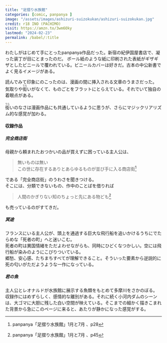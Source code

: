 ```yaml
---
title: "足摺り水族館"
categories: [comic, panpanya ]
image: "/assets/images/ashizuri-suizokukan/ashizuri-suizokukan.jpg"
credit: r18 INO (PACHIMO)
visit: https://amzn.to/3wm6Oky
lastmod: "2024-02-23"
permalink: /babel/:title
---
```


わたしがはじめて手にとったpanpanya作品だった。新宿の紀伊国屋書店で、凝った装丁が目にとまったのだ。
ボール紙のような紙に印刷された表紙がギザギザとしたビニールで覆われている。ビニールカバーは好きだ。古本の中公新書でよく見るイメージがある。  

読んでみて印象にのこったのは、漫画の間に挿入される文章のうまさだった。  
気取りや<ruby>衒<rp>（</rp><rt>てら</rt><rp>）</rp></ruby>いがなくて、ものごとをフラットにとらえている。それでいて独自の着眼点がある。

<ruby>衒<rp>（</rp><rt>てら</rt><rp>）</rp></ruby>いのなさは漫画作品にも共通しているように思うが、さらにマジックリアリズム的な感覚が加わる。

#### 収録作品

##### 完全商店街

母親から頼まれたおつかいの品が買えずに困っている主人公は、

> 無いものは無い  
> この世に存在するありとあらゆるものが並び手に入る商店街[^1]

である「完全商店街」のうわさを聞きつける。  
そこには、分類できないもの、作中のことばを借りれば

> 人間のかぎりない知のちょっと先にある物ども[^2]

も売っているのがすてきだ。

##### 冥途

フランスにいる主人公が、頭上を通過する巨大な飛行船を追いかけるうちにでたらめな「死者の町」へと迷いこむ。  
死者の町は異国情緒をただよわせながらも、同時にひどくなつかしい。空には飛行船が染みのようにこびりついている。  
郷愁、安心感、たちまちすべてが理解できること。そういった要素から逆説的に死の匂いがただようような一作になっている。

##### 君の魚

主人公とレオナルドが水族館に展示する魚類をもとめて多摩川をさかのぼる。  
収録作にはめずらしく、感情的な離別がある。それに続く小河内ダムのシーンは、大ゴマに大胆に残した白い空間が映えている。そこまでの細かく描きこまれた背景から急にこのページに来ると、あたりが静かになった感覚がする。

[^1]: panpanya「足摺り水族館」1月と7月 、p28
[^2]: panpanya「足摺り水族館」1月と7月 、p45

